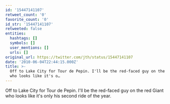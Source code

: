 ```yaml
---
id: '15447141107'
retweet_count: '0'
favorite_count: '0'
id_str: '15447141107'
retweeted: false
entities:
  hashtags: []
  symbols: []
  user_mentions: []
  urls: []
original_url: https://twitter.com/jth/status/15447141107
date: '2010-06-04T22:44:15.000Z'
title: >-
  Off to Lake City for Tour de Pepin. I'll be the red-faced guy on the red Giant
  who looks like it's o…
---
```


Off to Lake City for Tour de Pepin. I'll be the red-faced guy on the red Giant who looks like it's only his second ride of the year.